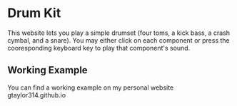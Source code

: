 # Drum Kit
This website lets you play a simple drumset (four toms, a kick bass, a crash cymbal, and a snare). You may either click on each component or press the cooresponding keyboard key to play that component's sound.

## Working Example
You can find a working example on my personal website gtaylor314.github.io